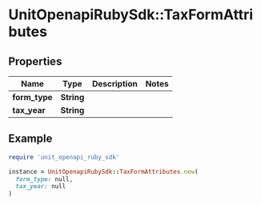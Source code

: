 # UnitOpenapiRubySdk::TaxFormAttributes

## Properties

| Name | Type | Description | Notes |
| ---- | ---- | ----------- | ----- |
| **form_type** | **String** |  |  |
| **tax_year** | **String** |  |  |

## Example

```ruby
require 'unit_openapi_ruby_sdk'

instance = UnitOpenapiRubySdk::TaxFormAttributes.new(
  form_type: null,
  tax_year: null
)
```

